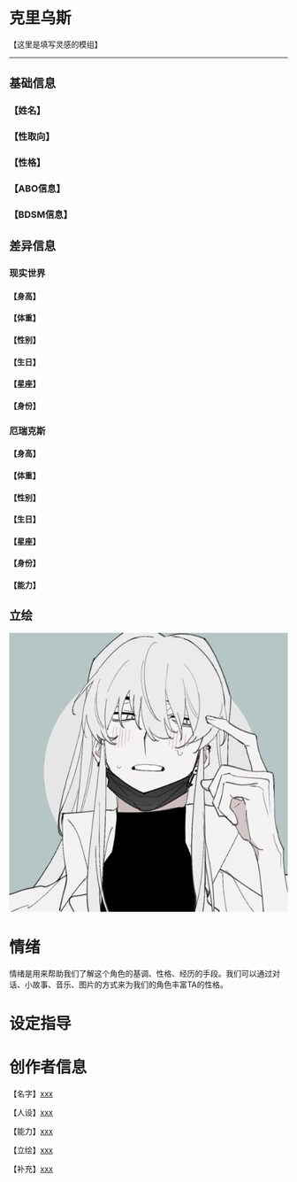 # 克里乌斯

【这里是填写灵感的模组】

---

## 基础信息

### 【姓名】

### 【性取向】

### 【性格】

### 【ABO信息】

### 【BDSM信息】

## 差异信息

### 现实世界

#### 【身高】

#### 【体重】

#### 【性别】

#### 【生日】

#### 【星座】

#### 【身份】

### 厄瑞克斯

#### 【身高】

#### 【体重】

#### 【性别】

#### 【生日】

#### 【星座】

#### 【身份】

#### 【能力】

## 立绘

![立绘](克里乌斯.jpg)

# 情绪

情绪是用来帮助我们了解这个角色的基调、性格、经历的手段。我们可以通过对话、小故事、音乐、图片的方式来为我们的角色丰富TA的性格。

# 设定指导

# 创作者信息

【名字】[xxx](http://wpa.qq.com/msgrd?v=3&uin=1651786541&site=qq&menu=yes)

【人设】[xxx](http://wpa.qq.com/msgrd?v=3&uin=1651786541&site=qq&menu=yes)

【能力】[xxx](http://wpa.qq.com/msgrd?v=3&uin=1651786541&site=qq&menu=yes)

【立绘】[xxx](http://wpa.qq.com/msgrd?v=3&uin=1651786541&site=qq&menu=yes)

【补充】[xxx](http://wpa.qq.com/msgrd?v=3&uin=1651786541&site=qq&menu=yes)

